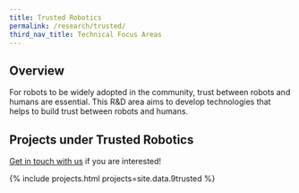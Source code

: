 ```yaml
---
title: Trusted Robotics
permalink: /research/trusted/
third_nav_title: Technical Focus Areas
---
```

## Overview  
For robots to be widely adopted in the community, trust between robots and humans are essential. This R&D area aims to develop technologies that helps to build trust between robots and humans.

## Projects under Trusted Robotics

[Get in touch with us](/contact-us/) if you are interested!

{% include projects.html projects=site.data.9trusted %}